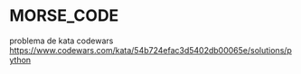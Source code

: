 # MORSE_CODE
problema de kata codewars https://www.codewars.com/kata/54b724efac3d5402db00065e/solutions/python
